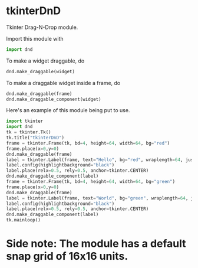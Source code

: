 # tkinterDnD
Tkinter Drag-N-Drop module.

Import this module with

```python
import dnd
```

To make a widget draggable, do

```python
dnd.make_draggable(widget)
```

To make a draggable widget inside a frame, do

```python
dnd.make_draggable(frame)
dnd.make_draggable_component(widget)
```

Here's an example of this module being put to use.

```python
import tkinter
import dnd
tk = tkinter.Tk()
tk.title("tkinterDnD")
frame = tkinter.Frame(tk, bd=4, height=64, width=64, bg="red")
frame.place(x=0,y=0)
dnd.make_draggable(frame)
label = tkinter.Label(frame, text="Hello", bg="red", wraplength=64, justify=tkinter.CENTER)
label.config(highlightbackground="black")
label.place(relx=0.5, rely=0.5, anchor=tkinter.CENTER)
dnd.make_draggable_component(label)
frame = tkinter.Frame(tk, bd=4, height=64, width=64, bg="green")
frame.place(x=0,y=0)
dnd.make_draggable(frame)
label = tkinter.Label(frame, text="World", bg="green", wraplength=64, justify=tkinter.CENTER)
label.config(highlightbackground="black")
label.place(relx=0.5, rely=0.5, anchor=tkinter.CENTER)
dnd.make_draggable_component(label)
tk.mainloop() 
```

# Side note: The module has a default snap grid of 16x16 units.
